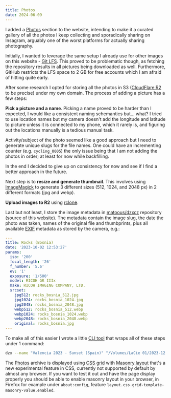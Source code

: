 ```yaml
---
title: Photos
date: 2024-06-09
---
```


I added a [Photos](/photos/) section to the website, intending to make it a curated gallery of all the photos I keep collecting and sporadically sharing on Insagram, arguably one of the worst platforms for actually sharing photography.

Initially, I wanted to leverage the same setup I already use for other images on this website - [Git LFS](https://git-lfs.com/). This proved to be problematic though, as fetching the repository results in all pictures being downloaded as well. Furthermore, GitHub restricts the LFS space to 2 GB for free accounts which I am afraid of hitting quite early.

After some research I opted for storing all the photos in S3 ([CloudFlare R2](https://www.cloudflare.com/developer-platform/r2/) to be precise) under my own domain. The process of adding a picture has a few steps:

**Pick a picture and a name**. Picking a name proved to be harder than I expected, I would like a consistent naming schemantics but... what? I tried to use location names but my camera doesn't add the longitude and latitude to picture unless it is connected to my phone, which it rarely is, and figuring out the locations manually is a tedious manual task.

Activity/subject of the photo seemed like a good approach but I need to generate unique slugs for the file names. One could have an incrementing counter (e.g. `cycling_0005`) the only issue being that I am not adding the photos in order; at least for now while backfilling.

In the end I decided to give up on consistency for now and see if I find a better approach in the future.

Next step is to **resize and generate thumbnail**. This involves using [ImageMagick](https://imagemagick.org/) to generate 3 different sizes (512, 1024, and 2048 px) in 2 different formats (jpg and webp).

**Upload images to R2** using [rclone](https://rclone.org/).

Last but not least, I store the image metadata in [matoous/dzxcz](https://github.com/matoous/dzxcz) repository (source of this website). The metadata contain the image slug, the date the photo was taken, names of the original file and thumbprints, plus all available [EXIF](https://en.wikipedia.org/wiki/Exif) metadata as stored by the camera, e.g.:

```yaml
---
title: Rocks (Bosnia)
date: '2023-10-02 12:53:27'
params:
  iso: '200'
  focal_length: '26'
  f_number: '5.6'
  ev: '1'
  exposure: '1/500'
  model: RICOH GR IIIx
  make: RICOH IMAGING COMPANY, LTD.
  srcset:
    jpg512: rocks_bosnia_512.jpg
    jpg1024: rocks_bosnia_1024.jpg
    jpg2048: rocks_bosnia_2048.jpg
    webp512: rocks_bosnia_512.webp
    webp1024: rocks_bosnia_1024.webp
    webp2048: rocks_bosnia_2048.webp
    original: rocks_bosnia.jpg
---
```

To make all of this easier I wrote a little [CLI tool](https://github.com/matoous/dzxcz/tree/main/cli) that wraps all of these steps under 1 command:

```sh
dzx --name "Valencia 2023 - Sunset (Spain)" "/Volumes/LaCie 01/2023-12 Valencia/Edited/R0001551.jpg"
```

The [Photos](/photos/) archive is displayed using [CSS grid](https://developer.mozilla.org/en-US/docs/Web/CSS/CSS_Grid_Layout) with [Masonry layout](https://developer.mozilla.org/en-US/docs/Web/CSS/CSS_grid_layout/Masonry_layout) that's a new experimental feature in CSS, currently not supported by default by almost any browser. If you want to test it out and have the page display properly you should be able to enable masonry layout in your browser, in Firefox for example under `about:config`, feature `layout.css.grid-template-masonry-value.enabled`.
